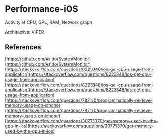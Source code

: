 # Performance-iOS
Activity of CPU, GPU, RAM, Network graph

Architective: VIPER

## References
[https://github.com/Asido/SystemMonitor](https://github.com/Asido/SystemMonitor)<br/>
[https://stackoverflow.com/questions/8223348/ios-get-cpu-usage-from-application](https://stackoverflow.com/questions/8223348/ios-get-cpu-usage-from-application)<br/>
[https://stackoverflow.com/questions/8223348/ios-get-cpu-usage-from-application](https://stackoverflow.com/questions/8223348/ios-get-cpu-usage-from-application)<br/>
[https://stackoverflow.com/questions/787160/programmatically-retrieve-memory-usage-on-iphone](https://stackoverflow.com/questions/787160/programmatically-retrieve-memory-usage-on-iphone)<br/>
[https://stackoverflow.com/questions/30775370/get-memory-used-by-the-gpu-in-ios](https://stackoverflow.com/questions/30775370/get-memory-used-by-the-gpu-in-ios)
